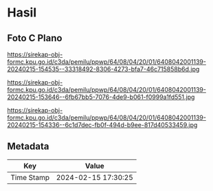 # Hasil

## Foto C Plano

https://sirekap-obj-formc.kpu.go.id/c3da/pemilu/ppwp/64/08/04/20/01/6408042001139-20240215-154535--33318492-8306-4273-bfa7-46c715858b6d.jpg

https://sirekap-obj-formc.kpu.go.id/c3da/pemilu/ppwp/64/08/04/20/01/6408042001139-20240215-153646--6fb67bb5-7076-4de9-b061-f0999a1fd551.jpg

https://sirekap-obj-formc.kpu.go.id/c3da/pemilu/ppwp/64/08/04/20/01/6408042001139-20240215-154336--6c1d7dec-fb0f-494d-b9ee-817d40533459.jpg


## Metadata

| Key        | Value               |
| ---------- | ------------------- |
| Time Stamp | 2024-02-15 17:30:25 |



